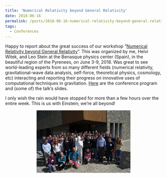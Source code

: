 ```yaml
---
title: 'Numerical Relativity beyond General Relativity'
date: 2018-06-16
permalink: /posts/2018-06-16-numerical-relativity-beyond-general-relativity
tags:
  - Conferences
---
```


Happy to report about the great success of our workshop ”[Numerical Relativity beyond General Relativity](<http://benasque.org/2018relativity>)”. This was organized by me, Helvi Witek, and Leo Stein at the Benasque physics center (Spain), in the beautiful region of the Pyrenees, on June 3-9, 2018. Was great to see world-leading experts from so many different fields (numerical relativity, gravitational-wave data analysis, self-force, theoretical physics, cosmology, etc) interacting and reporting their progress on innovative uses of computational techniques in gravitation. [Here](<http://benasque.org/2018relativity/cgi-bin/talks/allprint.pl>) are the conference program and (some of) the talk’s slides.

I only wish the rain would have stopped for more than a few hours over the entire week. This is us with Einstein; we’re all beyond!

<p style="text-align: center;">
  <img src="/images/benasque_beyondGR_conference.jpg" alt="Benasque BeyondGR Conference" style="max-width: 60%; height: auto;" />
</p>